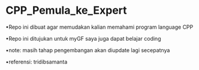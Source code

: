 # CPP_Pemula_ke_Expert
•Repo ini dibuat agar memudakan kalian memahami program language CPP

•Repo ini ditujukan untuk myGF saya juga dapat belajar coding

•note: masih tahap pengembangan akan diupdate lagi secepatnya

•referensi:
tridibsamanta
